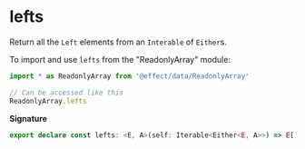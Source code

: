 # lefts

Return all the `Left` elements from an `Interable` of `Either`s.

To import and use `lefts` from the "ReadonlyArray" module:

```ts
import * as ReadonlyArray from '@effect/data/ReadonlyArray'

// Can be accessed like this
ReadonlyArray.lefts
```

**Signature**

```ts
export declare const lefts: <E, A>(self: Iterable<Either<E, A>>) => E[]
```

